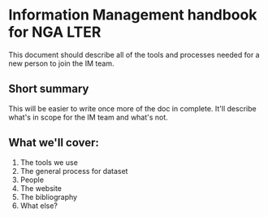 # Information Management handbook for NGA LTER

This document should describe all of the tools and processes needed for a new person to join the IM team. 

## Short summary

This will be easier to write once more of the doc in complete. It'll describe what's in scope for the IM team and what's not. 

## What we'll cover:
1. The tools we use
2. The general process for dataset
3. People
4. The website
5. The bibliography
6. What else?
